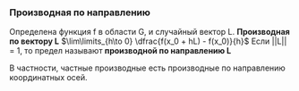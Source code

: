 ### Производная по направлению

Определена функция f в области G, и случайный вектор L.
**Производная по вектору L**
$\lim\limits_{h\to 0} \dfrac{f(x_0 + hL) - f(x_0)}{h}$
Если ||L|| = 1, то предел называют **производной по направлению L**

В частности, частные производные есть производные по направлению координатных осей.